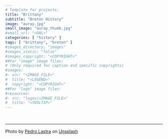 ```yaml
---
# Template for projects.
title: "Brittany"
subtitle: "Breton History"
image: "auray.jpg"
small_image: "auray_thumb.jpg"
#small_url: "<URL>"
categories: [ "history" ]
tags: [ "brittany", "breton" ]
#images_directory; "images"
#images_static: "false"
#images_copyright: "<COPYRIGHT>"
##For "image" image files:
# (Only required for caption and specific copyrights)
#images:
#- src: "<IMAGE_FILE>"
#  title: "<LEGEND>"
#  copyright: "<COPYRIGHT>"
##For "logo" image files:
#resources:
#- src: "logos/<IMAGE_FILE>"
#  title: "<TOOLTIP>"
---
```

<br>

---
<span>Photo by <a href="https://unsplash.com/@peterlaster?utm_source=unsplash&amp;utm_medium=referral&amp;utm_content=creditCopyText" data-jzz-gui-player="true">Pedro Lastra</a> on <a href="https://unsplash.com/s/photos/brittany?utm_source=unsplash&amp;utm_medium=referral&amp;utm_content=creditCopyText" data-jzz-gui-player="true">Unsplash</a></span>

